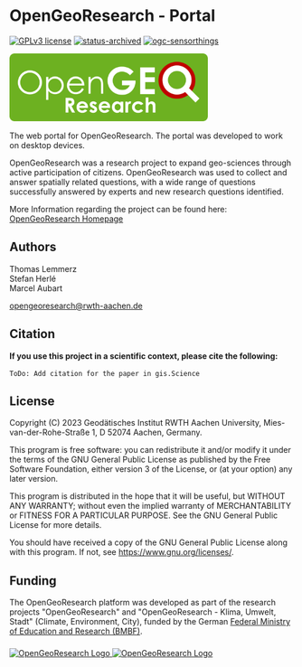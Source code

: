 
# OpenGeoResearch - Portal
[![GPLv3 license](https://img.shields.io/badge/License-GPLv3-358706)](http://perso.crans.org/besson/LICENSE.html)
[![status-archived](https://img.shields.io/badge/Status-archived-E0AC43)]()
[![ogc-sensorthings](https://img.shields.io/badge/OGC-SensorThings%20API-6DB121)](https://www.ogc.org/standard/sensorthings/)

<a href="./static/logo_landscape_green_rounded_30.png"><img src="./static/logo_landscape_green_rounded_30.png" alt="OpenGeoResearch Logo" height="120"/></a>

The web portal for OpenGeoResearch. The portal was developed to work on desktop devices.

OpenGeoResearch was a research project to expand geo-sciences through active participation of citizens.
OpenGeoResearch was used to collect and answer spatially related questions, with a wide range of questions
successfully answered by experts and new research questions identified.

More Information regarding the project can be found here: [OpenGeoResearch Homepage](https://www.opengeoresearch.org/)

## Authors

Thomas Lemmerz <br />
Stefan Herlé  <br />
Marcel Aubart

opengeoresearch@rwth-aachen.de

## Citation

**If you use this project in a scientific context, please cite the following:**

```
ToDo: Add citation for the paper in gis.Science
```


## License

Copyright (C) 2023 Geodätisches Institut RWTH Aachen University,
Mies-van-der-Rohe-Straße 1, D 52074 Aachen, Germany.

This program is free software: you can redistribute it and/or modify
it under the terms of the GNU General Public License as published by
the Free Software Foundation, either version 3 of the License, or
(at your option) any later version.

This program is distributed in the hope that it will be useful,
but WITHOUT ANY WARRANTY; without even the implied warranty of
MERCHANTABILITY or FITNESS FOR A PARTICULAR PURPOSE.  See the
GNU General Public License for more details.

You should have received a copy of the GNU General Public License
along with this program.  If not, see <https://www.gnu.org/licenses/>.

## Funding

The OpenGeoResearch platform was developed as part of the research
projects "OpenGeoResearch" and "OpenGeoResearch - Klima, Umwelt, Stadt"
(Climate, Environment, City), funded by the German
[Federal Ministry of Education and Research (BMBF)](https://www.bmbf.de).

<a href="https://www.bmbf.de">
<img src="https://www.opengeoresearch.org/logos/logo_bmbf.png" alt="OpenGeoResearch Logo" height="167" style="padding-top: 8px"/>
</a>

<a href="https://www.wissenschaftsjahr.de">
<img src="https://www.opengeoresearch.org/logos/w_jahr.png" alt="OpenGeoResearch Logo" height="167"/>
</a>

